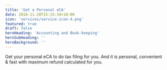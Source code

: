 ```yaml
---
title: 'Get a Personal eCA'
date: 2018-11-28T15:15:34+10:00
icon: 'services/service-icon-4.png'
featured: true
draft: false
heroHeading: 'Accounting and Book-keeping'
heroSubHeading: ''
heroBackground: ''
---
```

Get your personal eCA to do tax filing for you. And it is personal, convenient & fast with maximum refund calculated for you.
